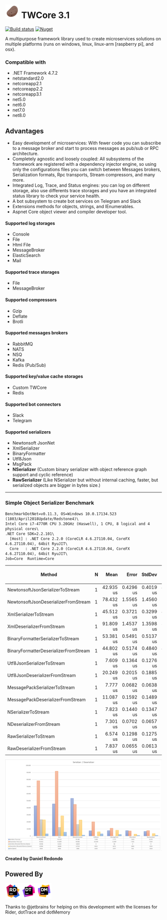 # <img src="https://raw.githubusercontent.com/tonyredondo/TWCore2/master/doc/icon.png" alt="Potato" width="45px" height="45px" /> TWCore 3.1
[![Build status](https://ci.appveyor.com/api/projects/status/6jvbgouxmvd0wh3j/branch/master?svg=true)](https://ci.appveyor.com/project/tonyredondo/twcore2/branch/master)
[![Nuget](https://img.shields.io/nuget/vpre/TWCore.svg)](https://www.nuget.org/packages?q=Tags%3A"TWCore")

A multipurpose framework library used to create microservices solutions on multiple platforms (runs on windows, linux, linux-arm [raspberry pi], and osx).

### Compatible with
- .NET Framework 4.7.2
- netstandard2.0
- netcoreapp2.1
- netcoreapp2.2
- netcoreapp3.1
- net5.0
- net6.0
- net7.0
- net8.0

## Advantages

- Easy development of microservices: With fewer code you can subscribe to a message broker and start to process messages as pub/sub or RPC architecture.
- Completely agnostic and loosely coupled: All subsystems of the framework are registered with a dependency injector engine, so using only the configurations files you can switch between Messages brokers, Serialization formats, Rpc transports, Stream compressors, and many more.
- Integrated Log, Trace, and Status engines: you can log on different storage, also use differents trace storages and you have an integrated status library to check your service health.
- A bot subsystem to create bot services on Telegram and Slack
- Extensions methods for objects, strings, and IEnumerables.
- Aspnet Core object viewer and compiler developer tool.

#### Supported log storages
- Console
- File
- Html File
- MessageBroker
- ElasticSearch
- Mail

#### Supported trace storages
- File
- MessageBroker

#### Supported compressors
- Gzip
- Deflate
- Brotli

#### Supported messages brokers

- RabbitMQ
- NATS
- NSQ
- Kafka
- Redis (Pub/Sub)

#### Supported key/value cache storages

- Custom TWCore
- Redis

#### Supported bot connectors

- Slack
- Telegram

#### Supported serializers

- Newtonsoft JsonNet
- XmlSerializer
- BinaryFormatter
- Utf8Json
- MsgPack
- **NSerializer** (Custom binary serializer with object reference graph support and cyclic reference)
- **RawSerializer** (Like NSerializer but without internal caching, faster, but serialized objects are bigger in bytes size.)

---

### Simple Object Serializer Benchmark
```
BenchmarkDotNet=v0.11.3, OS=Windows 10.0.17134.523 (1803/April2018Update/Redstone4)\
Intel Core i7-4770R CPU 3.20GHz (Haswell), 1 CPU, 8 logical and 4 physical cores\
.NET Core SDK=2.2.101\
  [Host] : .NET Core 2.2.0 (CoreCLR 4.6.27110.04, CoreFX 4.6.27110.04), 64bit RyuJIT\
  Core   : .NET Core 2.2.0 (CoreCLR 4.6.27110.04, CoreFX 4.6.27110.04), 64bit RyuJIT\
Job=Core  Runtime=Core
```
|                                Method | N |      Mean |     Error |    StdDev |       Min |       Max | Gen 0/1k Op | Gen 1/1k Op | Gen 2/1k Op | Allocated Memory/Op |
|-------------------------------------- |-- |----------:|----------:|----------:|----------:|----------:|------------:|------------:|------------:|--------------------:|
|      NewtonsoftJsonSerializerToStream | 1 | 42.935 us | 0.4296 us | 0.4019 us | 42.123 us | 43.608 us |      3.6621 |      0.1831 |           - |             23296 B |
|  NewtonsoftJsonDeserializerFromStream | 1 | 78.432 us | 1.5565 us | 1.4560 us | 76.154 us | 80.546 us |      3.5400 |      0.8545 |           - |             22960 B |
|                 XmlSerializerToStream | 1 | 45.512 us | 0.3721 us | 0.3299 us | 44.858 us | 46.154 us |      1.8921 |           - |           - |             12224 B |
|             XmlDeserializerFromStream | 1 | 91.809 us | 1.4537 us | 1.3598 us | 89.874 us | 94.327 us |      4.5166 |      0.3662 |           - |             28608 B |
|     BinaryFormatterSerializerToStream | 1 | 53.381 us | 0.5491 us | 0.5137 us | 52.418 us | 54.022 us |      2.5635 |           - |           - |             16504 B |
| BinaryFormatterDeserializerFromStream | 1 | 44.802 us | 0.5174 us | 0.4840 us | 43.914 us | 45.613 us |      3.6011 |      0.4883 |           - |             22720 B |
|            Utf8JsonSerializerToStream | 1 |  7.609 us | 0.1364 us | 0.1276 us |  7.429 us |  7.832 us |           - |           - |           - |                   - |
|        Utf8JsonDeserializerFromStream | 1 | 20.249 us | 0.2015 us | 0.1885 us | 20.009 us | 20.641 us |      0.9460 |      0.1831 |           - |              6016 B |
|         MessagePackSerializerToStream | 1 |  7.777 us | 0.0682 us | 0.0638 us |  7.658 us |  7.900 us |           - |           - |           - |                96 B |
|     MessagePackDeserializerFromStream | 1 | 11.087 us | 0.1592 us | 0.1489 us | 10.795 us | 11.419 us |      1.3123 |      0.3204 |           - |              8272 B |
|                   NSerializerToStream | 1 |  7.823 us | 0.1440 us | 0.1347 us |  7.607 us |  8.051 us |           - |           - |           - |                   - |
|               NDeserializerFromStream | 1 |  7.301 us | 0.0702 us | 0.0657 us |  7.106 us |  7.405 us |      0.4425 |      0.0458 |           - |              2800 B |
|                 RawSerializerToStream | 1 |  6.574 us | 0.1298 us | 0.1275 us |  6.375 us |  6.781 us |           - |           - |           - |                   - |
|             RawDeserializerFromStream | 1 |  7.837 us | 0.0655 us | 0.0613 us |  7.748 us |  7.937 us |      0.5569 |      0.0763 |           - |              3520 B |

<img src="https://raw.githubusercontent.com/tonyredondo/TWCore2/master/doc/serializer-deserializer1.png" alt="Serializer Graph" />

**Created by Daniel Redondo**


## Powered By
<img src="https://raw.githubusercontent.com/tonyredondo/TWCore2/master/doc/rider.jpg" alt="Rider" width="50px" height="50px" /><img src="https://raw.githubusercontent.com/tonyredondo/TWCore2/master/doc/dotTrace.png" alt="dotTrace" width="50px" height="50px" /><img src="https://raw.githubusercontent.com/tonyredondo/TWCore2/master/doc/dotMemory.png" alt="dotMemory" width="50px" height="50px" />

Thanks to @jetbrains for helping on this development with the licenses for Rider, dotTrace and dotMemory

